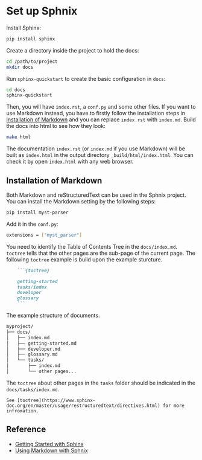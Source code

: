 # Set up Sphnix

Install Sphinx:

```sh
pip install sphinx
```

Create a directory inside the project to hold the docs:

```sh
cd /path/to/project
mkdir docs
```

Run `sphinx-quickstart` to create the basic configuration in `docs`:

```sh
cd docs
sphinx-quickstart
```

Then, you will have `index.rst`, a `conf.py` and some other files. If you want to use Markdown instead, you have to firstly follow the installation steps in [Installation of Markdown](#markdown) and you can replace `index.rst` with `index.md`. Build the docs into html to see how they look:

```sh
make html
```

The documentation `index.rst` (or `index.md` if you use Markdown) will be built as `index.html` in the output directory `_build/html/index.html`. You can check it by open `index.html` with any web browser.

<h2 id="markdown">Installation of Markdown</h2>

Both Markdown and reStructuredText can be used in the Sphnix project. You can install the Markdown setting by the following steps:

```sh
pip install myst-parser
```

Add it in the `conf.py`:

```sh
extensions = ["myst_parser"]
```

You need to identify the Table of Contents Tree in the `docs/index.md`. `toctree` tells that the other pages are the sub-page of the current page. The following `toctree` example is build upon the example sturcture.

```markdown
    ```{toctree}

    getting-started
    tasks/index
    developer
    glossary
    ```
```

The example structure of documents.

```markdown
myproject/
├── docs/
│   ├── index.md
│   ├── getting-started.md
│   ├── developer.md
│   ├── glossary.md
│   └── tasks/
│       ├── index.md
│       └── other pages...
```

The `toctree` about other pages in the `tasks` folder should be indicated in the `docs/tasks/index.md`.

```{seealso}
See [toctree](https://www.sphinx-doc.org/en/master/usage/restructuredtext/directives.html) for more infromation.
```

## Reference

- [Getting Started with Sphinx](https://docs.readthedocs.io/en/stable/intro/getting-started-with-sphinx.html#getting-started-with-sphinx)
- [Using Markdown with Sphnix](https://docs.readthedocs.io/en/stable/intro/)
